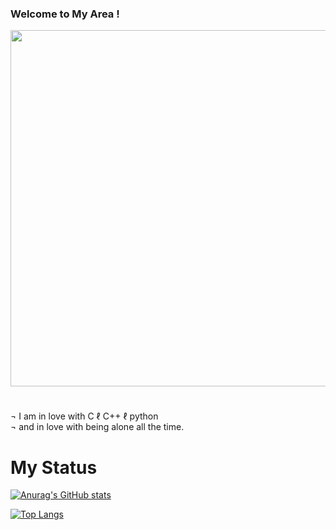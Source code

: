 ### Welcome to My **Area** !

<div align="center" style="display: flex; justify-content: center; align-items: center;">
  <img src="https://cdn.discordapp.com/attachments/1182793367709560953/1199385296442241034/IMG_2144.jpg?ex=65c2599a&is=65afe49a&hm=473da7d9664ed32f3f7b6419394f0b998bb3b4bf7371c568b3bbc1aac071b1de&" width="570">
</div>

#

¬  I am in love with C ℓ C++ ℓ python  
¬  and in love with being alone all the time.

#

# My Status 

[![Anurag's GitHub stats](https://github-readme-stats.vercel.app/api?username=0xL2r&theme=radical&show_icons=true)](https://github.com/anuraghazra/github-readme-stats)

[![Top Langs](https://github-readme-stats.vercel.app/api/top-langs/?username=0xL2r&theme=radical&show_icons=true)](https://github.com/anuraghazra/github-readme-stats)
